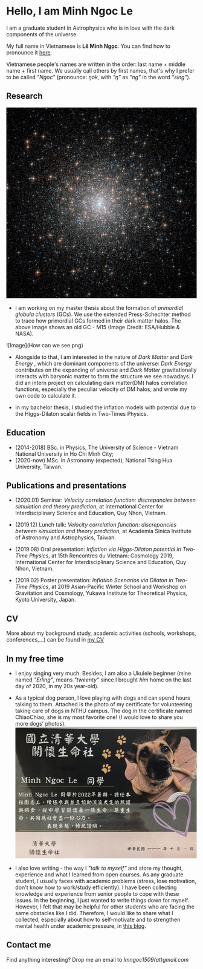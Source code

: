 # Hello, I am Minh Ngoc Le

I am a graduate student in Astrophysics who is in love with the dark components of the universe. 

My full name in Vietnamese is **Lê Minh Ngọc**. You can find how to pronounce it [here](https://forvo.com/user/ngocle0915/).

Vietnamese people's names are written in the order: last name + middle name + first name.  We usually call others by first names, that's why I prefer to be called _"Ngoc"_ (pronounce: _ŋok_, with _"ŋ"_ as _"ng"_ in the word _"sing"_). 


## Research

![Image](m15-closer.jpg)

- I am working on my master thesis about the formation of _primordial globula clusters_ (GCs). We use the extended Press-Schechter method to trace how primordial GCs formed in their dark matter halos. The above image shows an old GC - M15 (Image Credit: ESA/Hubble & NASA).

![Image](How can we see.png)

- Alongside to that, I am interested in the nature of _Dark Matter_ and _Dark Energy_ , which are dominant components of the universe: _Dark Energy_ contributes on the expanding of universe and _Dark Matter_ gravitationally interacts with baryonic matter to form the structure we see nowadays. I did an intern project on calculating dark matter(DM) halos correlation functions, especially the peculiar velocity of DM halos, and wrote my own code to calculate it.

- In my bachelor thesis, I studied the inflation models with potential due to the Higgs-Dilaton scalar fields in Two-Times Physics. 
 

## Education

- (2014-2018) BSc. in Physics, The University of Science - Vietnam National University in Ho Chi Minh City;
- (2020-now) MSc. in Astronomy (expected), National Tsing Hua University, Taiwan. 

## Publications and presentations

- (2020.01) Seminar: _Velocity correlation function: discrepancies between simulation and theory prediction_, at International Center for Interdisciplinary Science and Education, Quy Nhon, Vietnam.

- (2019.12) Lunch talk: _Velocity correlation function: discrepancies between simulation and theory prediction_, at Academia Sinica Institute of Astronomy and Astrophysics, Taiwan.

- (2019.08) Oral presentation: _Inflation via Higgs-Dilaton potential in Two-Time Physics_, at 15th Rencontres du Vietnam: Cosmology 2019, International Center for Interdisciplinary Science and Education, Quy Nhon, Vietnam.
 
 - (2019.02) Poster presentation: _Inflation Scenarios via Dilaton in Two-Time Physics_, at 2019 Asian-Pacific Winter School and Workshop on Gravitation and Cosmology, Yukawa Institute for Theoretical Physics, Kyoto University, Japan.	

## CV
More about my background study, academic activities (schools, workshops, conferences,...) can be found in [my CV](Minh_Ngoc_LE_CV.pdf)

## In my free time

- I enjoy singing very much. Besides, I am also a Ukulele beginner (mine named _"Erling"_, means _"tweenty"_ since I brought _him_ home on the last day of 2020, in my 20s year-old).
- As a typical dog person, I love playing with dogs and can spend hours talking to them. Attached is the photo of my certificate for volunteering taking care of dogs in NTHU campus. The dog in the certificate named ChiaoChiao, she is my most favorite one! (I would love to share you more dogs' photos).
![Image](chiao.jpg)


- I also love writing - the way I _"talk to myself"_ and store my thought, experience and what I learned from open courses. As any graduate student, I usually faces with academic problems (stress, lose motivation, don't know how to work/study efficiently). I have been collecting knowledge and experience from senior people to cope with these issues. In the beginning, I just wanted to write things down for myself. However, I felt that may be helpful for other students who are facing the same obstacles like I did. Therefore, I would like to share what I collected, especially about how to self-motivate and to strengthen mental health under academic pressure, in [this blog](https://life-of-a-grad-student.blogspot.com/).

## Contact me

Find anything interesting? Drop me an email to _lmngoc1509(at)gmail.com_
